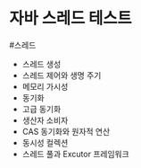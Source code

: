 # 자바 스레드 테스트

#스레드
- 스레드 생성
- 스레드 제어와 생명 주기
- 메모리 가시성
- 동기화
- 고급 동기화
- 생산자 소비자
- CAS 동기화와 원자적 연산
- 동시성 컬렉션
- 스레드 풀과 Excutor 프레임워크